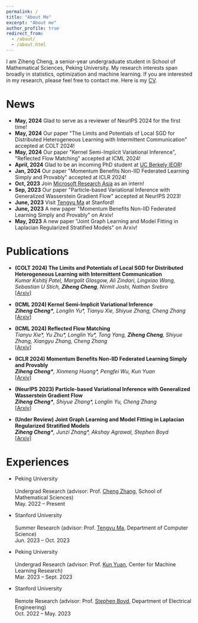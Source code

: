 ```yaml
---
permalink: /
title: "About Me"
excerpt: "About me"
author_profile: true
redirect_from: 
  - /about/
  - /about.html
---
```


I am Ziheng Cheng, a senior-year undergraduate student in School of Mathematical Sciences, Peking University. My research interests span broadly in statistics, optimization and machine learning. If you are interested in my research, please feel free to contact me. Here is my [CV](../assets/CV.pdf).

News
======
- **May, 2024** Glad to serve as a reviewer of NeurIPS 2024 for the first time!
- **May, 2024** Our paper "The Limits and Potentials of Local SGD for Distributed Heterogeneous Learning with Intermittent Communication" accepted at COLT 2024!
- **May, 2024** Our paper "Kernel Semi-Implicit Variational Inference", "Reflected Flow Matching" accepted at ICML 2024!
- **April, 2024** Glad to be an incoming PhD student at [UC Berkely IEOR](https://ieor.berkeley.edu/)!
- **Jan, 2024** Our paper "Momentum Benefits Non-IID Federated Learning Simply and Provably" accepted at ICLR 2024!
- **Oct, 2023** Join [Microsoft Research Asia](https://www.msra.cn/) as an intern!
- **Sep, 2023** Our paper "Particle-based Variational Inference with Generalized Wasserstein Gradient Flow" accepted at NeurIPS 2023!
- **June, 2023** Visit [Tengyu Ma](https://ai.stanford.edu/~tengyuma/) at Stanford!
- **June, 2023** A new paper "Momentum Benefits Non-IID Federated Learning Simply and Provably" on Arxiv!
- **May, 2023** A new paper "Joint Graph Learning and Model Fitting in Laplacian Regularized Stratified Models" on Arxiv!

Publications
======
- **(COLT 2024) The Limits and Potentials of Local SGD for Distributed Heterogeneous Learning with Intermittent Communication**
  <br/>
  _Kumar Kshitij Patel, Margalit Glasgow, Ali Zindari, Lingxiao Wang, Sebastian U Stich, **Ziheng Cheng**, Nirmit Joshi, Nathan Srebro_
  <br/>
  [[Arxiv](https://arxiv.org/pdf/2405.11667)]

- **(ICML 2024) Kernel Semi-Implicit Variational Inference**
  <br/>
  _**Ziheng Cheng\***, Longlin Yu\*, Tianyu Xie, Shiyue Zhang, Cheng Zhang_
  <br/>
  [[Arxiv](https://arxiv.org/pdf/2405.18997)]

- **(ICML 2024) Reflected Flow Matching**
  <br/>
  _Tianyu Xie\*, Yu Zhu\*, Longlin Yu\*, Tong Yang, **Ziheng Cheng**, Shiyue Zhang, Xiangyu Zhang, Cheng Zhang_
  <br/>
  [[Arxiv](https://arxiv.org/pdf/2405.16577)]

- **(ICLR 2024) Momentum Benefits Non-IID Federated Learning Simply and Provably**
  <br/>
  _**Ziheng Cheng\***, Xinmeng Huang\*, Pengfei Wu, Kun Yuan_
  <br/>
  [[Arxiv](https://arxiv.org/abs/2306.16504)]
  
- **(NeurIPS 2023) Particle-based Variational Inference with Generalized Wasserstein Gradient Flow**
  <br/>
  _**Ziheng Cheng\***, Shiyue Zhang\*, Longlin Yu, Cheng Zhang_
  <br/>
  [[Arxiv](https://arxiv.org/abs/2310.16516)]

- **(Under Review) Joint Graph Learning and Model Fitting in Laplacian Regularized Stratified Models**
  <br/>
  _**Ziheng Cheng\***, Junzi Zhang\*, Akshay Agrawal, Stephen Boyd_
  <br/>
  [[Arxiv](https://arxiv.org/abs/2305.02573)]

Experiences
======
- Peking University 	
  <br/>
  Undergrad Research (advisor: Prof. [Cheng Zhang](https://zcrabbit.github.io/), School of Mathematical Sciences)
  <br/>
  May. 2022 – Present


- Stanford University 	
  <br/>
  Summer Research (advisor: Prof. [Tengyu Ma](https://ai.stanford.edu/~tengyuma/), Department of Computer Science)
  <br/>
  Jun. 2023 – Oct. 2023

- Peking University 	
  <br/>
  Undergrad Research (advisor: Prof. [Kun Yuan](https://kunyuan827.github.io/), Center for Machine Learning Research)
  <br/>
  Mar. 2023 – Sept. 2023

- Stanford University 	
  <br/>
  Remote Research (advisor: Prof. [Stephen Boyd](http://stanford.edu/~boyd/), Department of Electrical Engineering)
  <br/>
  Oct. 2022 – May. 2023

